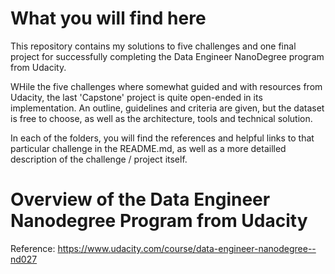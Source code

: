# What you will find here
This repository contains my solutions to five challenges and one final project for successfully completing the Data Engineer NanoDegree program from Udacity.

WHile the five challenges where somewhat guided and with resources from Udacity, the last 'Capstone' project is quite open-ended in its implementation. An outline, guidelines and criteria are given, but the dataset is free to choose, as well as the architecture, tools and technical solution.

In each of the folders, you will find the references and helpful links to that particular challenge in the README.md, as well as a more detailled description of the challenge / project itself.

# Overview of the Data Engineer Nanodegree Program from Udacity
Reference: https://www.udacity.com/course/data-engineer-nanodegree--nd027


